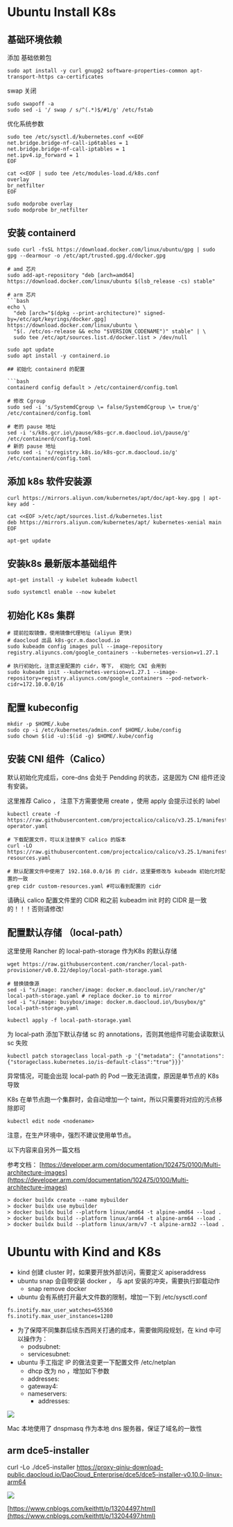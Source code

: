 # Ubuntu Install K8s

## 基础环境依赖

添加 基础依赖包

```
sudo apt install -y curl gnupg2 software-properties-common apt-transport-https ca-certificates
```

swap 关闭

```
sudo swapoff -a
sudo sed -i '/ swap / s/^(.*)$/#1/g' /etc/fstab
```

优化系统参数

```
sudo tee /etc/sysctl.d/kubernetes.conf <<EOF
net.bridge.bridge-nf-call-ip6tables = 1
net.bridge.bridge-nf-call-iptables = 1
net.ipv4.ip_forward = 1
EOF

cat <<EOF | sudo tee /etc/modules-load.d/k8s.conf
overlay
br_netfilter
EOF

sudo modprobe overlay
sudo modprobe br_netfilter
```

## 安装 containerd

````
sudo curl -fsSL https://download.docker.com/linux/ubuntu/gpg | sudo gpg --dearmour -o /etc/apt/trusted.gpg.d/docker.gpg

# amd 芯片
sudo add-apt-repository "deb [arch=amd64] https://download.docker.com/linux/ubuntu $(lsb_release -cs) stable"

# arm 芯片
```bash
echo \
  "deb [arch="$(dpkg --print-architecture)" signed-by=/etc/apt/keyrings/docker.gpg] https://download.docker.com/linux/ubuntu \
  "$(. /etc/os-release && echo "$VERSION_CODENAME")" stable" | \
  sudo tee /etc/apt/sources.list.d/docker.list > /dev/null

sudo apt update
sudo apt install -y containerd.io
````

````
## 初始化 containerd 的配置

```bash
containerd config default > /etc/containerd/config.toml

# 修改 Cgroup
sudo sed -i 's/SystemdCgroup \= false/SystemdCgroup \= true/g' /etc/containerd/config.toml

# 老的 pause 地址
sed -i 's/k8s.gcr.io\/pause/k8s-gcr.m.daocloud.io\/pause/g' /etc/containerd/config.toml
# 新的 pause 地址
sudo sed -i 's/registry.k8s.io/k8s-gcr.m.daocloud.io/g' /etc/containerd/config.toml
````

## 添加 k8s 软件安装源

```
curl https://mirrors.aliyun.com/kubernetes/apt/doc/apt-key.gpg | apt-key add -

cat <<EOF >/etc/apt/sources.list.d/kubernetes.list
deb https://mirrors.aliyun.com/kubernetes/apt/ kubernetes-xenial main
EOF

apt-get update
```

## 安装k8s 最新版本基础组件

```
apt-get install -y kubelet kubeadm kubectl

sudo systemctl enable --now kubelet
```

## 初始化 K8s 集群

```
# 提前拉取镜像，使用镜像代理地址 (aliyun 更快)
# daocloud 出品 k8s-gcr.m.daocloud.io
sudo kubeadm config images pull --image-repository registry.aliyuncs.com/google_containers --kubernetes-version=v1.27.1

# 执行初始化，注意这里配置的 cidr，等下， 初始化 CNI 会用到
sudo kubeadm init --kubernetes-version=v1.27.1 --image-repository=registry.aliyuncs.com/google_containers --pod-network-cidr=172.10.0.0/16
```

## 配置 kubeconfig

```
mkdir -p $HOME/.kube
sudo cp -i /etc/kubernetes/admin.conf $HOME/.kube/config
sudo chown $(id -u):$(id -g) $HOME/.kube/config
```

## 安装 CNI 组件（Calico）

默认初始化完成后，core-dns 会处于 Pendding 的状态，这是因为 CNI 组件还没有安装。

这里推荐 Calico ， 注意下方需要使用 create ，使用 apply 会提示过长的 label

```
kubectl create -f https://raw.githubusercontent.com/projectcalico/calico/v3.25.1/manifests/tigera-operator.yaml

# 下载配置文件，可以关注替换下 calico 的版本
curl -LO https://raw.githubusercontent.com/projectcalico/calico/v3.25.1/manifests/custom-resources.yaml

# 默认配置文件中使用了 192.168.0.0/16 的 cidr，这里要修改与 kubeadm 初始化时配置的一致
grep cidr custom-resources.yaml #可以看到配置的 cidr
```

请确认 calico 配置文件里的 CIDR 和之前 kubeadm init 时的 CIDR 是一致的！！！否则请修改!

## 配置默认存储 （local-path）

这里使用 Rancher 的 local-path-storage 作为K8s 的默认存储


```
wget https://raw.githubusercontent.com/rancher/local-path-provisioner/v0.0.22/deploy/local-path-storage.yaml

# 替换镜像源
sed -i "s/image: rancher/image: docker.m.daocloud.io\/rancher/g" local-path-storage.yaml # replace docker.io to mirror
sed -i "s/image: busybox/image: docker.m.daocloud.io\/busybox/g" local-path-storage.yaml

kubectl apply -f local-path-storage.yaml
```

为 local-path 添加下默认存储 sc 的 annotations，否则其他组件可能会读取默认 sc 失败

```
kubectl patch storageclass local-path -p '{"metadata": {"annotations":{"storageclass.kubernetes.io/is-default-class":"true"}}}'
```

异常情况，可能会出现 local-path 的 Pod 一致无法调度，原因是单节点的 K8s 导致

K8s 在单节点跑一个集群时，会自动增加一个 taint，所以只需要将对应的污点移除即可

```
kubectl edit node <nodename>
```

注意，在生产环境中，强烈不建议使用单节点。


以下内容来自另外一篇文档

参考文档： [https://developer.arm.com/documentation/102475/0100/Multi-architecture-images](https://developer.arm.com/documentation/102475/0100/Multi-architecture-images)

```
> docker buildx create --name mybuilder
> docker buildx use mybuilder
> docker buildx build --platform linux/amd64 -t alpine-amd64 --load .
> docker buildx build --platform linux/arm64 -t alpine-arm64 --load .
> docker buildx build --platform linux/arm/v7 -t alpine-arm32 --load .
```

# Ubuntu with Kind and K8s

- kind 创建 cluster 时，如果要开放外部访问，需要定义 apiseraddress
- ubuntu snap 会自带安装 docker ， 与 apt 安装的冲突，需要执行卸载动作
	- snap remove docker
- ubuntu 会有系统打开最大文件数的限制，增加一下到 /etc/sysctl.conf

```
fs.inotify.max_user_watches=655360
fs.inotify.max_user_instances=1280
```

- 为了保障不同集群后续东西网关打通的成本，需要做网段规划，在 kind 中可以操作为：
	- podsubnet:
	- servicesubnet:
- ubuntu 手工指定 IP 的做法变更一下配置文件 /etc/netplan
	- dhcp 改为 no ，增加如下参数
	- addresses:
	- gateway4:
	- nameservers:
		- addresses:

![](images/1704528039698-cf695fcd-9aca-49b9-b58c-316d6df4e3b8_450a91ab.png)

Mac 本地使用了 dnspmasq 作为本地 dns 服务器，保证了域名的一致性

## arm dce5-installer

curl -Lo ./dce5-installer https://proxy-qiniu-download-public.daocloud.io/DaoCloud_Enterprise/dce5/dce5-installer-v0.10.0-linux-arm64

![](images/1704528039664-e4c891c6-9e37-485c-8930-d287a6b75567_d3b11832.png)

[https://www.cnblogs.com/keithtt/p/13204497.html](https://www.cnblogs.com/keithtt/p/13204497.html)